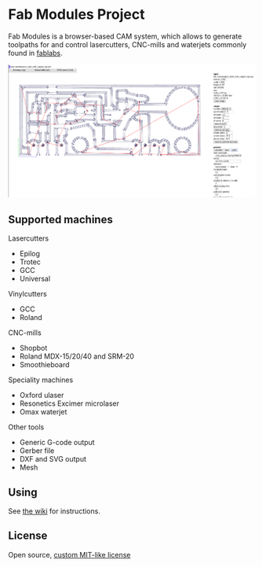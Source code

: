 # Fab Modules Project

Fab Modules is a browser-based CAM system, which allows to generate toolpaths for and control
lasercutters, CNC-mills and waterjets commonly found in [fablabs](https://www.fablabs.io/).

![Milling circuit boards](./screenshot-pcbmilling.png)

## Supported machines

Lasercutters

* Epilog
* Trotec
* GCC
* Universal

Vinylcutters

* GCC
* Roland

CNC-mills

* Shopbot
* Roland MDX-15/20/40 and SRM-20
* Smoothieboard

Speciality machines

* Oxford ulaser
* Resonetics Excimer microlaser
* Omax waterjet

Other tools

* Generic G-code output
* Gerber file
* DXF and SVG output
* Mesh

## Using

See [the wiki](https://github.com/FabModules/fabmodules-html5/wiki) for instructions.

## License

Open source, [custom MIT-like license](./LICENSE.md)
